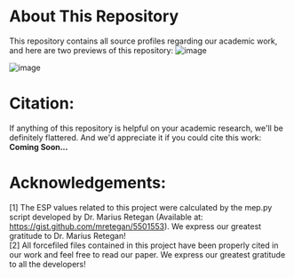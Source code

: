 # About This Repository
This repository contains all source profiles regarding our academic work, and here are two previews of this repository:
![image](./figures/1.png)

![image](./figures/2.png)

# Citation:
If anything of this repository is helpful on your academic research, we'll be definitely flattered. And we'd appreciate it if you could cite this work:<br>
**Coming Soon...**

# Acknowledgements:
[1] The ESP values related to this project were calculated by the mep.py script developed by Dr. Marius Retegan (Available at: https://gist.github.com/mretegan/5501553). We express our greatest gratitude to Dr. Marius Retegan!<br>
[2] All forcefiled files contained in this project have been properly cited in our work and feel free to read our paper. We express our greatest gratitude to all the developers!
